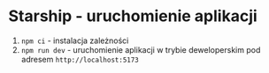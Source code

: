 # Starship - uruchomienie aplikacji

1. `npm ci` - instalacja zależności
2. `npm run dev` - uruchomienie aplikacji w trybie deweloperskim pod adresem `http://localhost:5173`
